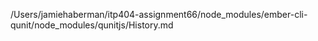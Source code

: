 /Users/jamiehaberman/itp404-assignment66/node_modules/ember-cli-qunit/node_modules/qunitjs/History.md